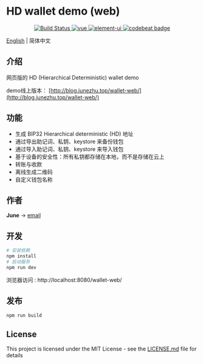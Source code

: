 # HD wallet demo (web)

<p align="center">
   	<a href="https://travis-ci.com/june111/wallet-web" rel="nofollow">
    	<img src="https://travis-ci.com/june111/wallet-web.svg?branch=master" alt="Build Status" />
  	</a>
	<a href="https://github.com/vuejs/vue">
    	<img src="https://img.shields.io/badge/vue-2.5.21-brightgreen.svg" alt="vue" />
  	</a>
  	<a href="https://github.com/ElemeFE/element">
    	<img src="https://img.shields.io/badge/element--ui-2.4.10-brightgreen.svg" alt="element-ui" />
  	</a>
	<a href="https://codebeat.co/projects/github-com-june111-wallet-web-master">
		<img src="https://codebeat.co/badges/a10a9b6b-6ac0-42e5-a8de-64d4ac7062c5" alt="codebeat badge" />
	</a>
</p>

[English](./README.md) | 简体中文

## 介绍

网页版的 HD (Hierarchical Deterministic) wallet demo

demo线上版本： [http://blog.junezhu.top/wallet-web/](http://blog.junezhu.top/wallet-web/)

## 功能

* 生成 BIP32 Hierarchical deterministic (HD) 地址
* 通过导出助记词、私钥、keystore 来备份钱包
* 通过导入助记词、私钥、keystore 来导入钱包
* 基于设备的安全性：所有私钥都存储在本地，而不是存储在云上
* 转账与收款
* 离线生成二维码
* 自定义钱包名称

## 作者

**June** -> [email](mailto:ru-q-ur@163.com)

## 开发
```bash
# 安装依赖
npm install
# 启动服务
npm run dev
```

浏览器访问 : http://localhost:8080/wallet-web/ 

## 发布
```bash
npm run build
```

## License

This project is licensed under the MIT License - see the [LICENSE.md](LICENSE.md) file for details


